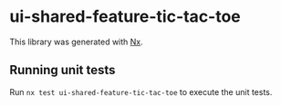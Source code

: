 # ui-shared-feature-tic-tac-toe

This library was generated with [Nx](https://nx.dev).

## Running unit tests

Run `nx test ui-shared-feature-tic-tac-toe` to execute the unit tests.
